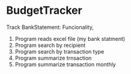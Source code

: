 # BudgetTracker
Track BankStatement:
Funcionality, 
  
 1) Program reads excel file (my bank statment)
 2) Program search by recipient
 3) Program search by transaction type
 4) Program summarize trnsaction
 5) Program summarize transaction monthly
